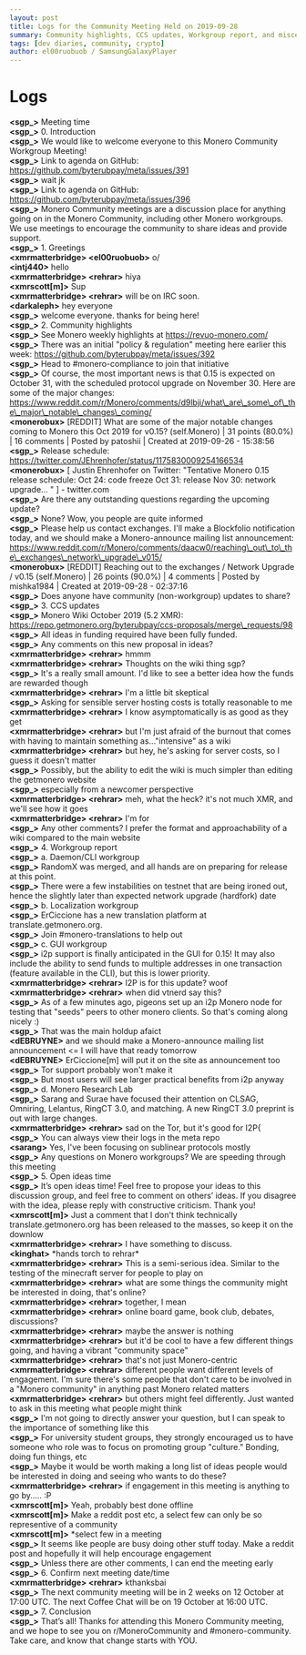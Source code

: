 ```yaml
---
layout: post
title: Logs for the Community Meeting Held on 2019-09-28
summary: Community highlights, CCS updates, Workgroup report, and miscellaneous
tags: [dev diaries, community, crypto]
author: el00ruobuob / SamsungGalaxyPlayer
---
```


# Logs  


**\<sgp\_>** Meeting time  
**\<sgp\_>** 0. Introduction  
**\<sgp\_>** We would like to welcome everyone to this Monero Community Workgroup Meeting!  
**\<sgp\_>** Link to agenda on GitHub: https://github.com/byterubpay/meta/issues/391  
**\<sgp\_>** wait jk  
**\<sgp\_>** Link to agenda on GitHub: https://github.com/byterubpay/meta/issues/396  
**\<sgp\_>** Monero Community meetings are a discussion place for anything going on in the Monero Community, including other Monero workgroups. We use meetings to encourage the community to share ideas and provide support.  
**\<sgp\_>** 1. Greetings  
**\<xmrmatterbridge> \<el00ruobuob>** o/  
**\<intj440>** hello  
**\<xmrmatterbridge> \<rehrar>** hiya  
**\<xmrscott[m]>** Sup  
**\<xmrmatterbridge> \<rehrar>** will be on IRC soon.  
**\<darkaleph>** hey everyone  
**\<sgp\_>** welcome everyone. thanks for being here!  
**\<sgp\_>** 2. Community highlights  
**\<sgp\_>** See Monero weekly highlights at https://revuo-monero.com/  
**\<sgp\_>** There was an initial "policy & regulation" meeting here earlier this week: https://github.com/byterubpay/meta/issues/392  
**\<sgp\_>** Head to #monero-compliance to join that initiative  
**\<sgp\_>** Of course, the most important news is that 0.15 is expected on October 31, with the scheduled protocol upgrade on November 30. Here are some of the major changes: https://www.reddit.com/r/Monero/comments/d9lbji/what\_are\_some\_of\_the\_major\_notable\_changes\_coming/  
**\<monerobux>** [REDDIT] What are some of the major notable changes coming to Monero this Oct 2019 for v0.15? (self.Monero) | 31 points (80.0%) | 16 comments | Posted by patoshii | Created at 2019-09-26 - 15:38:56  
**\<sgp\_>** Release schedule: https://twitter.com/JEhrenhofer/status/1175830009254166534  
**\<monerobux>** [ Justin Ehrenhofer on Twitter: "Tentative Monero 0.15 release schedule: Oct 24: code freeze Oct 31: release Nov 30: network upgrade… " ] - twitter.com  
**\<sgp\_>** Are there any outstanding questions regarding the upcoming update?  
**\<sgp\_>** None? Wow, you people are quite informed  
**\<sgp\_>** Please help us contact exchanges. I'll make a Blockfolio notification today, and we should make a Monero-announce mailing list announcement: https://www.reddit.com/r/Monero/comments/daacw0/reaching\_out\_to\_the\_exchanges\_network\_upgrade\_v015/  
**\<monerobux>** [REDDIT] Reaching out to the exchanges / Network Upgrade / v0.15 (self.Monero) | 26 points (90.0%) | 4 comments | Posted by mishka1984 | Created at 2019-09-28 - 02:37:16  
**\<sgp\_>** Does anyone have community (non-workgroup) updates to share?  
**\<sgp\_>** 3. CCS updates  
**\<sgp\_>** Monero Wiki October 2019 (5.2 XMR): https://repo.getmonero.org/byterubpay/ccs-proposals/merge\_requests/98  
**\<sgp\_>** All ideas in funding required have been fully funded.  
**\<sgp\_>** Any comments on this new proposal in ideas?  
**\<xmrmatterbridge> \<rehrar>** hmmm  
**\<xmrmatterbridge> \<rehrar>** Thoughts on the wiki thing sgp?  
**\<sgp\_>** It's a really small amount. I'd like to see a better idea how the funds are rewarded though  
**\<xmrmatterbridge> \<rehrar>** I'm a little bit skeptical  
**\<sgp\_>** Asking for sensible server hosting costs is totally reasonable to me  
**\<xmrmatterbridge> \<rehrar>** I know asymptomatically is as good as they get  
**\<xmrmatterbridge> \<rehrar>** but I'm just afraid of the burnout that comes with having to maintain something as..."intensive" as a wiki  
**\<xmrmatterbridge> \<rehrar>** but hey, he's asking for server costs, so I guess it doesn't matter  
**\<sgp\_>** Possibly, but the ability to edit the wiki is much simpler than editing the getmonero website  
**\<sgp\_>** especially from a newcomer perspective  
**\<xmrmatterbridge> \<rehrar>** meh, what the heck? it's not much XMR, and we'll see how it goes  
**\<xmrmatterbridge> \<rehrar>** I'm for  
**\<sgp\_>** Any other comments? I prefer the format and approachability of a wiki compared to the main website  
**\<sgp\_>** 4. Workgroup report  
**\<sgp\_>** a. Daemon/CLI workgroup  
**\<sgp\_>** RandomX was merged, and all hands are on preparing for release at this point.  
**\<sgp\_>** There were a few instabilities on testnet that are being ironed out, hence the slightly later than expected network upgrade (hardfork) date  
**\<sgp\_>** b. Localization workgroup  
**\<sgp\_>** ErCiccione has a new translation platform at translate.getmonero.org.  
**\<sgp\_>** Join #monero-translations to help out  
**\<sgp\_>** c. GUI workgroup  
**\<sgp\_>** i2p support is finally anticipated in the GUI for 0.15! It may also include the ability to send funds to multiple addresses in one transaction (feature available in the CLI), but this is lower priority.  
**\<xmrmatterbridge> \<rehrar>** I2P is for this update? woof  
**\<xmrmatterbridge> \<rehrar>** when did vtnerd say this?  
**\<sgp\_>** As of a few minutes ago, pigeons set up an i2p Monero node for testing that "seeds" peers to other monero clients. So that's coming along nicely :)  
**\<sgp\_>** That was the main holdup afaict  
**\<dEBRUYNE>**  and we should make a Monero-announce mailing list announcement \<= I will have that ready tomorrow  
**\<dEBRUYNE>** ErCiccione[m] will put it on the site as announcement too  
**\<sgp\_>** Tor support probably won't make it  
**\<sgp\_>** But most users will see larger practical benefits from i2p anyway  
**\<sgp\_>** d. Monero Research Lab  
**\<sgp\_>** Sarang and Surae have focused their attention on CLSAG, Omniring, Lelantus, RingCT 3.0, and matching. A new RingCT 3.0 preprint is out with large changes.  
**\<xmrmatterbridge> \<rehrar>** sad on the Tor, but it's good for I2P{  
**\<sgp\_>** You can always view their logs in the meta repo  
**\<sarang>** Yes, I've been focusing on sublinear protocols mostly  
**\<sgp\_>** Any questions on Monero workgroups? We are speeding through this meeting  
**\<sgp\_>** 5. Open ideas time  
**\<sgp\_>** It’s open ideas time! Feel free to propose your ideas to this discussion group, and feel free to comment on others’ ideas. If you disagree with the idea, please reply with constructive criticism. Thank you!  
**\<xmrscott[m]>** Just a comment that I don't think technically translate.getmonero.org has been released to the masses, so keep it on the downlow  
**\<xmrmatterbridge> \<rehrar>** I have something to discuss.  
**\<kinghat>** \*hands torch to rehrar\*  
**\<xmrmatterbridge> \<rehrar>** This is a semi-serious idea. Similar to the testing of the minecraft server for people to play on  
**\<xmrmatterbridge> \<rehrar>** what are some things the community might be interested in doing, that's online?  
**\<xmrmatterbridge> \<rehrar>** together, I mean  
**\<xmrmatterbridge> \<rehrar>** online board game, book club, debates, discussions?  
**\<xmrmatterbridge> \<rehrar>** maybe the answer is nothing  
**\<xmrmatterbridge> \<rehrar>** but it'd be cool to have a few different things going, and having a vibrant "community space"  
**\<xmrmatterbridge> \<rehrar>** that's not just Monero-centric  
**\<xmrmatterbridge> \<rehrar>** different people want different levels of engagement. I'm sure there's some people that don't care to be involved in a "Monero community" in anything past Monero related matters  
**\<xmrmatterbridge> \<rehrar>** but others might feel differently. Just wanted to ask in this meeting what people might think  
**\<sgp\_>** I'm not going to directly answer your question, but I can speak to the importance of something like this  
**\<sgp\_>** For university student groups, they strongly encouraged us to have someone who role was to focus on promoting group "culture." Bonding, doing fun things, etc  
**\<sgp\_>** Maybe it would be worth making a long list of ideas people would be interested in doing and seeing who wants to do these?  
**\<xmrmatterbridge> \<rehrar>** if engagement in this meeting is anything to go by..... :P  
**\<xmrscott[m]>** Yeah, probably best done offline  
**\<xmrscott[m]>** Make a reddit post etc, a select few can only be so representive of a community  
**\<xmrscott[m]>** \*select few in a meeting  
**\<sgp\_>** It seems like people are busy doing other stuff today. Make a reddit post and hopefully it will help encourage engagement  
**\<sgp\_>** Unless there are other comments, I can end the meeting early  
**\<sgp\_>** 6. Confirm next meeting date/time  
**\<xmrmatterbridge> \<rehrar>** kthanksbai  
**\<sgp\_>** The next community meeting will be in 2 weeks on 12 October at 17:00 UTC. The next Coffee Chat will be on 19 October at 16:00 UTC.  
**\<sgp\_>** 7. Conclusion  
**\<sgp\_>** That’s all! Thanks for attending this Monero Community meeting, and we hope to see you on r/MoneroCommunity and #monero-community. Take care, and know that change starts with YOU.  
